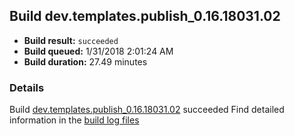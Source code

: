 ## Build dev.templates.publish_0.16.18031.02
- **Build result:** `succeeded`
- **Build queued:** 1/31/2018 2:01:24 AM
- **Build duration:** 27.49 minutes
### Details
Build [dev.templates.publish_0.16.18031.02](https://winappstudio.visualstudio.com/web/build.aspx?pcguid=a4ef43be-68ce-4195-a619-079b4d9834c2&builduri=vstfs%3a%2f%2f%2fBuild%2fBuild%2f24836) succeeded
Find detailed information in the [build log files](https://uwpctdiags.blob.core.windows.net/buildlogs/dev.templates.publish_0.16.18031.02_logs.zip)
